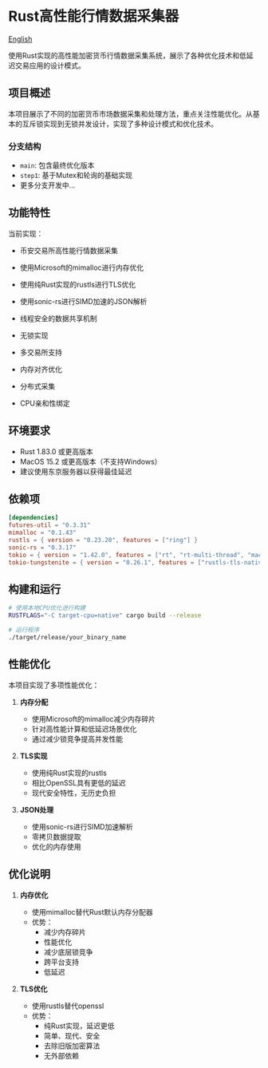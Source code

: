 
# Rust高性能行情数据采集器

[English](./README.md)

使用Rust实现的高性能加密货币行情数据采集系统，展示了各种优化技术和低延迟交易应用的设计模式。

## 项目概述

本项目展示了不同的加密货币市场数据采集和处理方法，重点关注性能优化。从基本的互斥锁实现到无锁并发设计，实现了多种设计模式和优化技术。

### 分支结构

- `main`: 包含最终优化版本
- `step1`: 基于Mutex和轮询的基础实现
- 更多分支开发中...

## 功能特性

当前实现：
- 币安交易所高性能行情数据采集
- 使用Microsoft的mimalloc进行内存优化
- 使用纯Rust实现的rustls进行TLS优化
- 使用sonic-rs进行SIMD加速的JSON解析
- 线程安全的数据共享机制

- 无锁实现
- 多交易所支持
- 内存对齐优化
- 分布式采集
- CPU亲和性绑定

## 环境要求

- Rust 1.83.0 或更高版本
- MacOS 15.2 或更高版本（不支持Windows）
- 建议使用东京服务器以获得最佳延迟

## 依赖项

```toml
[dependencies]
futures-util = "0.3.31"
mimalloc = "0.1.43"
rustls = { version = "0.23.20", features = ["ring"] }
sonic-rs = "0.3.17"
tokio = { version = "1.42.0", features = ["rt", "rt-multi-thread", "macros", "time"] }
tokio-tungstenite = { version = "0.26.1", features = ["rustls-tls-native-roots"] }
```

## 构建和运行

```bash
# 使用本地CPU优化进行构建
RUSTFLAGS="-C target-cpu=native" cargo build --release

# 运行程序
./target/release/your_binary_name
```

## 性能优化

本项目实现了多项性能优化：

1. **内存分配**
    - 使用Microsoft的mimalloc减少内存碎片
    - 针对高性能计算和低延迟场景优化
    - 通过减少锁竞争提高并发性能

2. **TLS实现**
    - 使用纯Rust实现的rustls
    - 相比OpenSSL具有更低的延迟
    - 现代安全特性，无历史负担

3. **JSON处理**
    - 使用sonic-rs进行SIMD加速解析
    - 零拷贝数据提取
    - 优化的内存使用

## 优化说明

1. **内存优化**
    - 使用mimalloc替代Rust默认内存分配器
    - 优势：
        - 减少内存碎片
        - 性能优化
        - 减少底层锁竞争
        - 跨平台支持
        - 低延迟

2. **TLS优化**
    - 使用rustls替代openssl
    - 优势：
        - 纯Rust实现，延迟更低
        - 简单、现代、安全
        - 去除旧版加密算法
        - 无外部依赖
